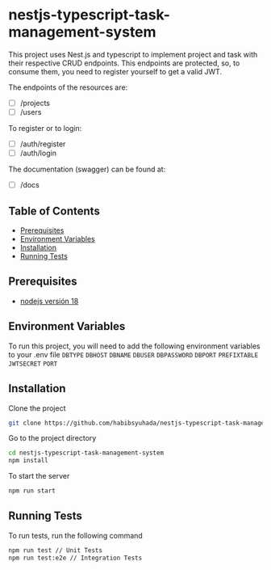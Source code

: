 
# nestjs-typescript-task-management-system
This project uses Nest.js and typescript to implement project and task with their respective CRUD endpoints. This endpoints are protected, so, to consume them, you need to register yourself to get a valid JWT. 

The endpoints of the resources are:
- [ ] /projects
- [ ] /users
  
To register or to login:
- [ ] /auth/register
- [ ] /auth/login

The documentation (swagger) can be found at:
- [ ] /docs

## Table of Contents
- [Prerequisites](#prerequisites)
- [Environment Variables](#environment-variables)
- [Installation](#installation)
- [Running Tests](#running-tests)

## Prerequisites
- [nodejs versión 18](https://nodejs.org/en/)

## Environment Variables
To run this project, you will need to add the following environment variables to your .env file
`DBTYPE`
`DBHOST`
`DBNAME`
`DBUSER`
`DBPASSWORD`
`DBPORT`
`PREFIXTABLE`
`JWTSECRET`
`PORT`

## Installation
Clone the project
```bash
git clone https://github.com/habibsyuhada/nestjs-typescript-task-management-system
```
Go to the project directory
```bash
cd nestjs-typescript-task-management-system
npm install
```
To start the server
```bash
npm run start
```

## Running Tests
To run tests, run the following command
```bash
npm run test // Unit Tests
npm run test:e2e // Integration Tests
```